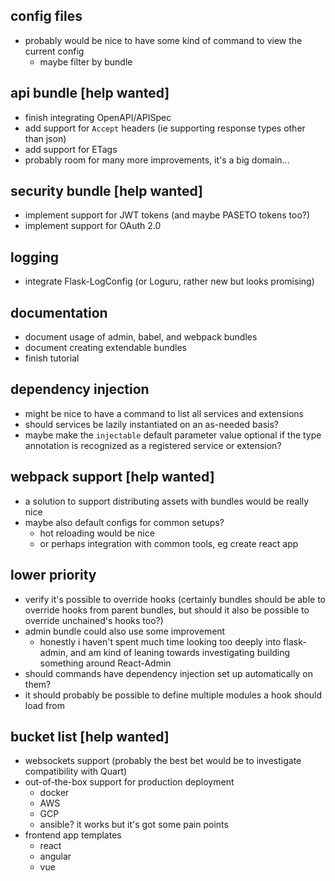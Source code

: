 config files
------------
* probably would be nice to have some kind of command to view the current config
    - maybe filter by bundle


api bundle [help wanted]
------------------------
* finish integrating OpenAPI/APISpec
* add support for `Accept` headers (ie supporting response types other than json)
* add support for ETags
* probably room for many more improvements, it's a big domain...


security bundle [help wanted]
-----------------------------
* implement support for JWT tokens (and maybe PASETO tokens too?)
* implement support for OAuth 2.0


logging
-------
* integrate Flask-LogConfig (or Loguru, rather new but looks promising)


documentation
-------------
* document usage of admin, babel, and webpack bundles
* document creating extendable bundles
* finish tutorial


dependency injection
--------------------
* might be nice to have a command to list all services and extensions
* should services be lazily instantiated on an as-needed basis?
* maybe make the `injectable` default parameter value optional if the type annotation is recognized as a registered service or extension?


webpack support [help wanted]
-----------------------------
* a solution to support distributing assets with bundles would be really nice
* maybe also default configs for common setups?
   - hot reloading would be nice
   - or perhaps integration with common tools, eg create react app


lower priority
--------------
* verify it's possible to override hooks (certainly bundles should be able to override hooks from parent bundles, but should it also be possible to override unchained's hooks too?)
* admin bundle could also use some improvement
   - honestly i haven't spent much time looking too deeply into flask-admin, and am kind of leaning towards investigating building something around React-Admin
* should commands have dependency injection set up automatically on them?
* it should probably be possible to define multiple modules a hook should load from


bucket list [help wanted]
-------------------------
* websockets support (probably the best bet would be to investigate compatibility with Quart)
* out-of-the-box support for production deployment
   - docker
   - AWS
   - GCP
   - ansible? it works but it's got some pain points
* frontend app templates
   - react
   - angular
   - vue
